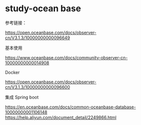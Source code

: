 
# study-ocean base


参考链接：

https://open.oceanbase.com/docs/observer-cn/V3.1.3/10000000000096649

基本使用

https://www.oceanbase.com/docs/community-observer-cn-10000000000014908 

Docker 

https://open.oceanbase.com/docs/observer-cn/V3.1.3/10000000000096600

集成 Spring boot 

https://en.oceanbase.com/docs/common-oceanbase-database-10000000001106148 
https://help.aliyun.com/document_detail/2249866.html



